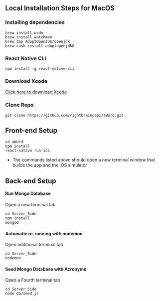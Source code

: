 ## Local Installation Steps for MacOS

### Installing dependencies
```
brew install node
brew install watchman
brew tap AdoptOpenJDK/openjdk
brew cask install adoptopenjdk8

```
### React Native CLI
``` 
npm install -g react-native-cli

```

### Download Xcode 

[Click here to download Xcode](https://apps.apple.com/us/app/xcode/id497799835?mt=12)

### Clone Repo
``` 
git clone https://github.com/rightbrainpapi/aWord.git

``` 

## Front-end Setup
```
cd aWord
npm install
react-native run-ios
```
- The commands listed above should open a new terminal window that builds the app and the iOS simulator

## Back-end Setup 

#### Run Mongo Database

Open a new terminal tab
```
cd Server_Side
npm install
mongod

```
#### Automatic re-running with nodemon

Open additional terminal tab
``` 
cd Server_Side
nodemon
``` 

#### Seed Mongo Database with Acronyms

Open a Fourth terminal tab
```
cd Server_Side
node db/seed.js
```
